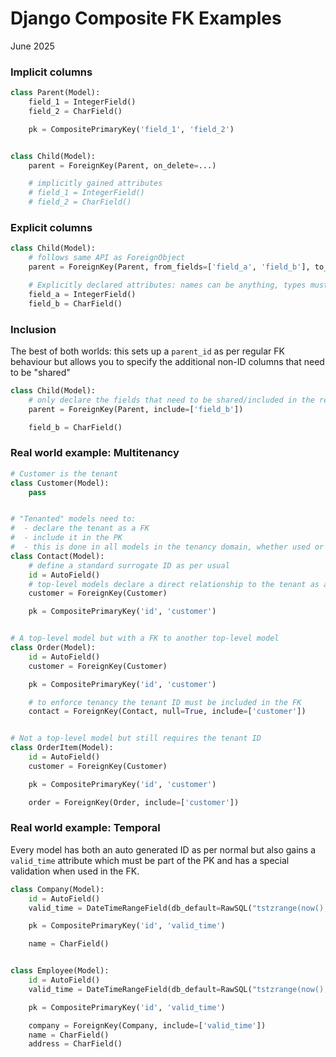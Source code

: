 Django Composite FK Examples
============================

June 2025


### Implicit columns

```python
class Parent(Model):
    field_1 = IntegerField()
    field_2 = CharField()

    pk = CompositePrimaryKey('field_1', 'field_2')


class Child(Model):
    parent = ForeignKey(Parent, on_delete=...)

    # implicitly gained attributes
    # field_1 = IntegerField()
    # field_2 = CharField()
```

### Explicit columns

```python
class Child(Model):
    # follows same API as ForeignObject
    parent = ForeignKey(Parent, from_fields=['field_a', 'field_b'], to_fields=['field_1', 'field_2'], on_delete=...)

    # Explicitly declared attributes: names can be anything, types must match
    field_a = IntegerField()
    field_b = CharField()
```

### Inclusion

The best of both worlds: this sets up a `parent_id` as per regular FK behaviour but allows you to specify the additional non-ID columns that need to be "shared"

```python
class Child(Model):
    # only declare the fields that need to be shared/included in the relationship
    parent = ForeignKey(Parent, include=['field_b'])

    field_b = CharField()
```

### Real world example: Multitenancy

```python
# Customer is the tenant
class Customer(Model):
    pass


# "Tenanted" models need to:
#  - declare the tenant as a FK
#  - include it in the PK
#  - this is done in all models in the tenancy domain, whether used or not, in order to propagate the tenancy equality
class Contact(Model):
    # define a standard surrogate ID as per usual
    id = AutoField()
    # top-level models declare a direct relationship to the tenant as a normal FK
    customer = ForeignKey(Customer)  

    pk = CompositePrimaryKey('id', 'customer')


# A top-level model but with a FK to another top-level model
class Order(Model):
    id = AutoField()
    customer = ForeignKey(Customer)

    pk = CompositePrimaryKey('id', 'customer')

    # to enforce tenancy the tenant ID must be included in the FK
    contact = ForeignKey(Contact, null=True, include=['customer'])


# Not a top-level model but still requires the tenant ID
class OrderItem(Model):
    id = AutoField()
    customer = ForeignKey(Customer)

    pk = CompositePrimaryKey('id', 'customer')

    order = ForeignKey(Order, include=['customer'])    
```

### Real world example: Temporal

Every model has both an auto generated ID as per normal but also gains a `valid_time` attribute which must be part of the PK and
has a special validation when used in the FK.

```python
class Company(Model):
    id = AutoField()
    valid_time = DateTimeRangeField(db_default=RawSQL("tstzrange(now(), 'infinity')"))

    pk = CompositePrimaryKey('id', 'valid_time')

    name = CharField()


class Employee(Model):
    id = AutoField()
    valid_time = DateTimeRangeField(db_default=RawSQL("tstzrange(now(), 'infinity')"))

    pk = CompositePrimaryKey('id', 'valid_time')

    company = ForeignKey(Company, include=['valid_time'])
    name = CharField()
    address = CharField()
```
